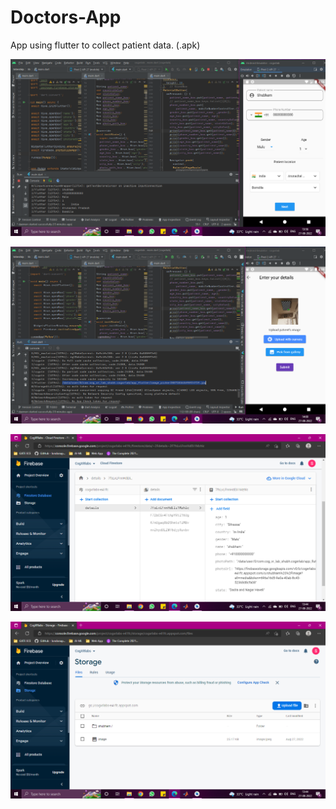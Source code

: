 # Doctors-App
App using flutter to collect patient data. (.apk)

![](https://github.com/Poseidon-SV/Doctors-App/blob/main/Local%20DB%20(Hive).png)

![](https://github.com/Poseidon-SV/Doctors-App/blob/main/Local%20DB%20Image%20(Hive).png)

![](https://github.com/Poseidon-SV/Doctors-App/blob/main/Online%20DB%20Cloud%20Firestore%20(Firebase).png)

![](https://github.com/Poseidon-SV/Doctors-App/blob/main/Online%20DB%20Storage%20(Firebase).png)
